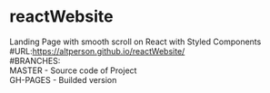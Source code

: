 # reactWebsite
Landing Page with smooth scroll on React with Styled Components
<br>#URL:https://altperson.github.io/reactWebsite/
<br>#BRANCHES:
<br>MASTER - Source code of Project
<br>GH-PAGES - Builded version
